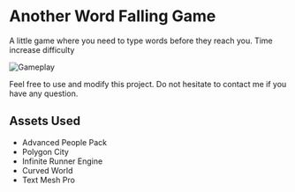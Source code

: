 # Another Word Falling Game

A little game where you need to type words before they reach you. Time increase difficulty 

![Gameplay](https://imgur.com/FrMhPsR.gif)

Feel free to use and modify this project. 
Do not hesitate to contact me if you have any question.

## Assets Used

 - Advanced People Pack
 - Polygon City
 - Infinite Runner Engine
 - Curved World
 - Text Mesh Pro
